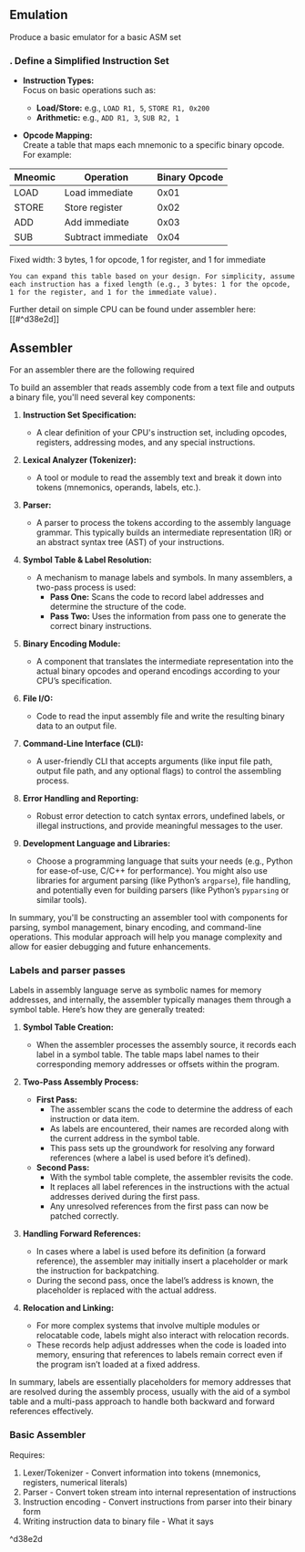 
## Emulation 

Produce a basic emulator for a basic ASM set 
### . Define a Simplified Instruction Set

- **Instruction Types:**  
    Focus on basic operations such as:
    
    - **Load/Store:** e.g., `LOAD R1, 5`, `STORE R1, 0x200`
    - **Arithmetic:** e.g., `ADD R1, 3`, `SUB R2, 1`
- **Opcode Mapping:**  
    Create a table that maps each mnemonic to a specific binary opcode. For example:
	
| Mneomic | Operation          | Binary Opcode |
| ------- | ------------------ | ------------- |
| LOAD    | Load immediate     | 0x01          |
| STORE   | Store register     | 0x02          |
| ADD     | Add immediate      | 0x03          |
| SUB     | Subtract immediate | 0x04          |
Fixed width: 3 bytes, 1 for opcode, 1 for register, and 1 for immediate

    
    You can expand this table based on your design. For simplicity, assume each instruction has a fixed length (e.g., 3 bytes: 1 for the opcode, 1 for the register, and 1 for the immediate value).

Further detail on simple CPU can be found under assembler here: [[#^d38e2d]]


## Assembler 

For an assembler there are the following required

To build an assembler that reads assembly code from a text file and outputs a binary file, you'll need several key components:

1. **Instruction Set Specification:**
    
    - A clear definition of your CPU's instruction set, including opcodes, registers, addressing modes, and any special instructions.
2. **Lexical Analyzer (Tokenizer):**
    
    - A tool or module to read the assembly text and break it down into tokens (mnemonics, operands, labels, etc.).
3. **Parser:**
    
    - A parser to process the tokens according to the assembly language grammar. This typically builds an intermediate representation (IR) or an abstract syntax tree (AST) of your instructions.
4. **Symbol Table & Label Resolution:**
    
    - A mechanism to manage labels and symbols. In many assemblers, a two-pass process is used:
        - **Pass One:** Scans the code to record label addresses and determine the structure of the code.
        - **Pass Two:** Uses the information from pass one to generate the correct binary instructions.
5. **Binary Encoding Module:**
    
    - A component that translates the intermediate representation into the actual binary opcodes and operand encodings according to your CPU’s specification.
6. **File I/O:**
    
    - Code to read the input assembly file and write the resulting binary data to an output file.
7. **Command-Line Interface (CLI):**
    
    - A user-friendly CLI that accepts arguments (like input file path, output file path, and any optional flags) to control the assembling process.
8. **Error Handling and Reporting:**
    
    - Robust error detection to catch syntax errors, undefined labels, or illegal instructions, and provide meaningful messages to the user.
9. **Development Language and Libraries:**
    
    - Choose a programming language that suits your needs (e.g., Python for ease-of-use, C/C++ for performance). You might also use libraries for argument parsing (like Python’s `argparse`), file handling, and potentially even for building parsers (like Python’s `pyparsing` or similar tools).

In summary, you'll be constructing an assembler tool with components for parsing, symbol management, binary encoding, and command-line operations. This modular approach will help you manage complexity and allow for easier debugging and future enhancements.

### Labels and parser passes 
Labels in assembly language serve as symbolic names for memory addresses, and internally, the assembler typically manages them through a symbol table. Here’s how they are generally treated:

1. **Symbol Table Creation:**
    
    - When the assembler processes the assembly source, it records each label in a symbol table. The table maps label names to their corresponding memory addresses or offsets within the program.
2. **Two-Pass Assembly Process:**
    
    - **First Pass:**
        - The assembler scans the code to determine the address of each instruction or data item.
        - As labels are encountered, their names are recorded along with the current address in the symbol table.
        - This pass sets up the groundwork for resolving any forward references (where a label is used before it’s defined).
    - **Second Pass:**
        - With the symbol table complete, the assembler revisits the code.
        - It replaces all label references in the instructions with the actual addresses derived during the first pass.
        - Any unresolved references from the first pass can now be patched correctly.
3. **Handling Forward References:**
    
    - In cases where a label is used before its definition (a forward reference), the assembler may initially insert a placeholder or mark the instruction for backpatching.
    - During the second pass, once the label’s address is known, the placeholder is replaced with the actual address.
4. **Relocation and Linking:**
    
    - For more complex systems that involve multiple modules or relocatable code, labels might also interact with relocation records.
    - These records help adjust addresses when the code is loaded into memory, ensuring that references to labels remain correct even if the program isn’t loaded at a fixed address.

In summary, labels are essentially placeholders for memory addresses that are resolved during the assembly process, usually with the aid of a symbol table and a multi-pass approach to handle both backward and forward references effectively.


### Basic Assembler

Requires: 
1. Lexer/Tokenizer - Convert information into tokens (mnemonics, registers, numerical literals)
2. Parser - Convert token stream into internal representation of instructions 
3. Instruction encoding - Convert instructions from parser into their binary form
4. Writing instruction data to binary file - What it says


^d38e2d

